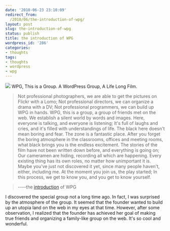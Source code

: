 ```yaml
---
date: '2010-06-23 23:10:09'
redirect_from:
  /2010/06/the-introduction-of-wpg/
layout: post
slug: the-introduction-of-wpg
status: publish
title: the introduction of WPG
wordpress_id: '286'
categories:
- thoughts
tags:
- thoughts
- wordpress
- wpg
---
```


![](http://wpg.im/images/logo.gif) WPG, This is a Group. A WordPress Group, A Life Long Film.


> Not professional photographers, we are able to get the pictures on Flickr with a Lomo;
Not professional directors, we can organize a drama with a DV;
Not professional programmers, we can build up WPG in hands.
WPG, this is a group, a group of friends met on the web.
We establish a silent world by words and images.
Here, everyone is talking, and everyone is listening;
It's full of laughs and cries, and it's filled with understandings of life.
The black here doesn't mean boring and fear. The zone is a fantastic place.
After you forget the boring atmosphere in the classrooms, offices and meeting rooms, what black brings you is the endless excitement.
The stories of the film have not been written down before, and everything is going on;
Our cameramen are hiding, recording all which are happening.
Every existing thing has its own roles, no matter how unimportant it is.
Maybe you've just not discovered it yet, since many people haven't, either, including me.
At the moment you join us, the play started;
In this process, we get to know you, and you get to know yourself.

> 
> ----the [introduction](http://wpg.im/intro/) of WPG
> 
> 



I discovered the special group not a long time ago. In fact, I was surprised by the atmosphere of the group. It seemed that the founder wanted to build up an utopia land on the web in my eyes at that time. However, after some observation, I realized that the founder has achieved her goal of making true friends and organizing a family-like group on the web. It's so cool and wonderful.
